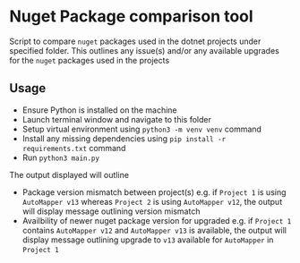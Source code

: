 # Nuget Package comparison tool

Script to compare `nuget` packages used in the dotnet projects under specified folder. This outlines any issue(s) and/or any available upgrades for the `nuget` packages used in the projects

## Usage

- Ensure Python is installed on the machine
- Launch terminal window and navigate to this folder
- Setup virtual environment using `python3 -m venv venv` command
- Install any missing dependencies using `pip install -r requirements.txt` command
- Run `python3 main.py`

The output displayed will outline

- Package version mismatch between project(s) e.g. if `Project 1` is using `AutoMapper v13` whereas `Project 2` is using `AutoMapper v12`, the output will display message outlining version mismatch
- Availbility of newer nuget package version for upgraded e.g. if `Project 1` contains `AutoMapper v12` and `AutoMapper v13` is available, the output will display message outlining upgrade to `v13` available for `AutoMapper` in `Project 1`
